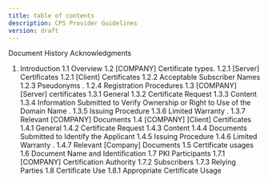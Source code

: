 ```yaml
---
title: table of contents
description: CPS Provider Guidelines
version: draft
---
```


Document History 
Acknowledgments 
1. Introduction 
1.1 Overview 
1.2 [COMPANY] Certificate types.
1.2.1 [Server] Certificates 
1.2.1 [Client] Certificates 
1.2.2 Acceptable Subscriber Names 
1.2.3 Pseudonyms .
1.2.4 Registration Procedures 
1.3 [COMPANY] [Server] certificates
1.3.1 General 
1.3.2 Certificate Request 
1.3.3 Content 
1.3.4 Information Submitted to Verify Ownership or Right to Use of the Domain Name .
1.3.5 Issuing Procedure
1.3.6 Limited Warranty .
1.3.7 Relevant [COMPANY] Documents 
1.4 [COMPANY] [Client] Certificates 
1.4.1 General 
1.4.2 Certificate Request 
1.4.3 Content 
1.4.4 Documents Submitted to Identify the Applicant
1.4.5 Issuing Procedure
1.4.6 Limited Warranty .
1.4.7 Relevant [Company] Documents
1.5 Certificate usages 
1.6 Document Name and Identification 
1.7 PKI Participants 
1.7.1 [COMPANY] Certification Authority 
1.7.2 Subscribers 
1.7.3 Relying Parties
1.8 Certificate Use 
1.8.1 Appropriate Certificate Usage 
